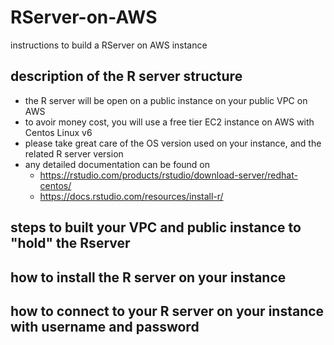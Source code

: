 # RServer-on-AWS
instructions to build a RServer on AWS instance

## description of the R server structure
* the R server will be open on a public instance on your public VPC on AWS
* to avoir money cost, you will use a free tier EC2 instance on AWS with Centos Linux v6
* please take great care of the OS version used on your instance, and the related R server version
* any detailed documentation can be found on 
  * https://rstudio.com/products/rstudio/download-server/redhat-centos/
  * https://docs.rstudio.com/resources/install-r/


## steps to built your VPC and public instance to "hold" the Rserver

## how to install the R server on your instance

## how to connect to your R server on your instance with username and password
